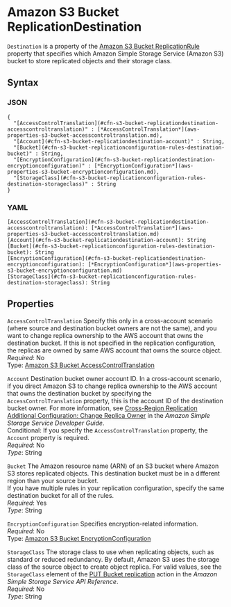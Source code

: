 # Amazon S3 Bucket ReplicationDestination<a name="aws-properties-s3-bucket-replicationconfiguration-rules-destination"></a>

`Destination` is a property of the [Amazon S3 Bucket ReplicationRule](aws-properties-s3-bucket-replicationconfiguration-rules.md) property that specifies which Amazon Simple Storage Service \(Amazon S3\) bucket to store replicated objects and their storage class\.

## Syntax<a name="w4ab1c21c10d180c13d118b5"></a>

### JSON<a name="aws-properties-s3-bucket-replicationconfiguration-rules-destination-syntax.json"></a>

```
{
  "[AccessControlTranslation](#cfn-s3-bucket-replicationdestination-accesscontroltranslation)" : [*AccessControlTranslation*](aws-properties-s3-bucket-accesscontroltranslation.md),
  "[Account](#cfn-s3-bucket-replicationdestination-account)" : String,                
  "[Bucket](#cfn-s3-bucket-replicationconfiguration-rules-destination-bucket)" : String,
  "[EncryptionConfiguration](#cfn-s3-bucket-replicationdestination-encryptionconfiguration)" : [*EncryptionConfiguration*](aws-properties-s3-bucket-encryptionconfiguration.md),
  "[StorageClass](#cfn-s3-bucket-replicationconfiguration-rules-destination-storageclass)" : String
}
```

### YAML<a name="aws-properties-s3-bucket-replicationconfiguration-rules-destination-syntax.yaml"></a>

```
[AccessControlTranslation](#cfn-s3-bucket-replicationdestination-accesscontroltranslation): [*AccessControlTranslation*](aws-properties-s3-bucket-accesscontroltranslation.md)
[Account](#cfn-s3-bucket-replicationdestination-account): String
[Bucket](#cfn-s3-bucket-replicationconfiguration-rules-destination-bucket): String
[EncryptionConfiguration](#cfn-s3-bucket-replicationdestination-encryptionconfiguration): [*EncryptionConfiguration*](aws-properties-s3-bucket-encryptionconfiguration.md)
[StorageClass](#cfn-s3-bucket-replicationconfiguration-rules-destination-storageclass): String
```

## Properties<a name="w4ab1c21c10d180c13d118b7"></a>

`AccessControlTranslation`  <a name="cfn-s3-bucket-replicationdestination-accesscontroltranslation"></a>
Specify this only in a cross\-account scenario \(where source and destination bucket owners are not the same\), and you want to change replica ownership to the AWS account that owns the destination bucket\. If this is not specified in the replication configuration, the replicas are owned by same AWS account that owns the source object\.  
*Required*: No  
Type: [Amazon S3 Bucket AccessControlTranslation](aws-properties-s3-bucket-accesscontroltranslation.md)

`Account`  <a name="cfn-s3-bucket-replicationdestination-account"></a>
Destination bucket owner account ID\. In a cross\-account scenario, if you direct Amazon S3 to change replica ownership to the AWS account that owns the destination bucket by specifying the `AccessControlTranslation` property, this is the account ID of the destination bucket owner\. For more information, see [Cross\-Region Replication Additional Configuration: Change Replica Owner](https://docs.aws.amazon.com/AmazonS3/latest/dev/crr-change-owner.html) in the *Amazon Simple Storage Service Developer Guide*\.  
Conditional: If you specify the `AccessControlTranslation` property, the `Account` property is required\.  
*Required*: No  
*Type*: String

`Bucket`  <a name="cfn-s3-bucket-replicationconfiguration-rules-destination-bucket"></a>
The Amazon resource name \(ARN\) of an S3 bucket where Amazon S3 stores replicated objects\. This destination bucket must be in a different region than your source bucket\.  
If you have multiple rules in your replication configuration, specify the same destination bucket for all of the rules\.  
*Required*: Yes  
*Type*: String

`EncryptionConfiguration`  <a name="cfn-s3-bucket-replicationdestination-encryptionconfiguration"></a>
Specifies encryption\-related information\.  
*Required*: No  
Type: [Amazon S3 Bucket EncryptionConfiguration](aws-properties-s3-bucket-encryptionconfiguration.md)

`StorageClass`  <a name="cfn-s3-bucket-replicationconfiguration-rules-destination-storageclass"></a>
The storage class to use when replicating objects, such as standard or reduced redundancy\. By default, Amazon S3 uses the storage class of the source object to create object replica\. For valid values, see the `StorageClass` element of the [PUT Bucket replication](https://docs.aws.amazon.com/AmazonS3/latest/API/RESTBucketPUTreplication.html) action in the *Amazon Simple Storage Service API Reference*\.  
*Required*: No  
*Type*: String